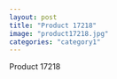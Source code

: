 ```yaml
---
layout: post
title: "Product 17218"
image: "product17218.jpg"
categories: "category1"
---
```

Product 17218
